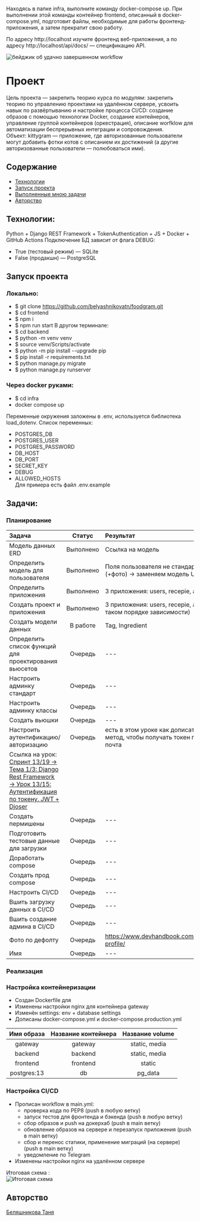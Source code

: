 Находясь в папке infra, выполните команду docker-compose up. При выполнении этой команды контейнер frontend, описанный в docker-compose.yml, подготовит файлы, необходимые для работы фронтенд-приложения, а затем прекратит свою работу.

По адресу http://localhost изучите фронтенд веб-приложения, а по адресу http://localhost/api/docs/ — спецификацию API.



![бейджик об удачно завершенном workflow](https://github.com/belyashnikovatn/kittygram_final/actions/workflows/main.yml/badge.svg)

# Проект 
Цель проекта — закрепить теорию курса по модулям: 
закрепить теорию по управлению проектами на удалённом сервере, усвоить навык по развёртыванию и настройке процесса CI/CD: создание образов с помощью технологии Docker, создание контейнеров, управление группой контейнеров (оркестрация), описание worfklow для автоматизации беспрерывных интеграции и сопровождения.  
Объект: kittygram — приложение, где авторизованные пользователи могут добавить фотки котов с описанием их достижений (а другие авторизованные пользователи — полюбоваться ими).

## Содержание
- [Технологии](#технологии)
- [Запуск проекта](#запуск-проекта)
- [Выполненные мною задачи](#задачи)
- [Авторство](#авторство)

## Технологии:
Python + Django REST Framework + TokenAuthentication + JS + Docker + GitHub Actions
Подключение БД зависит от флага DEBUG:
- True (тестовый режим) — SQLite
- False (продакшн) — PostgreSQL


## Запуск проекта 
### Локально:
- $ git clone https://github.com/belyashnikovatn/foodgram.git 
- $ cd frontend
- $ npm i
- $ npm run start
В другом терминале:
- $ cd backend
- $ python -m venv venv
- $ source venv/Scripts/activate
- $ python -m pip install --upgrade pip
- $ pip install -r requirements.txt
- $ python manage.py migrate
- $ python manage.py runserver

### Через docker руками:
- $ cd infra
- docker compose up

Переменные окружения заложены в .env, используется библиотека load_dotenv. Список переменных:
- POSTGRES_DB
- POSTGRES_USER
- POSTGRES_PASSWORD
- DB_HOST
- DB_PORT
- SECRET_KEY
- DEBUG
- ALLOWED_HOSTS  
Для примера есть файл .env.example

## Задачи:
### Планирование 
| Задача	| Статус | Результат |
|:-------------|:-------------:|:-------------|
|Модель данных ERD|Выполнено| Ссылка на модель |
|Определить модель для пользователя|Выполнено| Поля пользователя не стандартные (+фото) -> заменяем модель User |
|Определить приложения|Выполнено| 3 приложения: users, recepie, api |
|Создать проект и приложения|Выполнено| 3 приложения: users, recepie, api (именно в таком порядке зависимости) |
|Создать модели данных|В работе| Tag, Ingredient |
|Определить список функций для проектирования вьюсетов|Очередь| --- |
|Настроить админку стандарт|Очередь| --- |
|Настроить админку классы |Очередь| --- |
|Создать вьюшки|Очередь| --- |
|Настроить аутентификацию/авторизацию|Очередь| есть в этом уроке как дописать свой метод, чтобы получать токен по имя + почта
Ссылка на урок: [Спринт 13/19 → Тема 1/3: Django Rest Framework → Урок 13/15: Аутентификация по токену. JWT + Djoser]( https://practicum.yandex.ru/learn/backend-developer/courses/d3fb0c30-e2d4-4df7-a4ba-a9abce9c7554/sprints/298720/topics/faf9f009-ec4f-4a01-92b3-f8fe518250c8/lessons/26416ae0-ab86-42fd-bf31-4e0a9d148d58/#0058f86f-cd21-46e8-af87-6ed4cec2320b ) |
|Создать пермишены|Очередь| --- |
|Подготовить тестовые данные для загрузки|Очередь| --- |
|Доработать compose |Очередь| --- |
|Создать прод compose|Очередь| --- |
|Настроить CI/CD|Очередь| --- |
|Вшить загрузку данных в CI/CD|Очередь| --- |
|Вшить создание админа в CI/CD|Очередь| --- |
|Фото по дефолту|Очередь| https://www.devhandbook.com/django/user-profile/ |
|Имя|Очередь| --- |

### Реализация


### Настройка контейнеризации
- Создан Dockerfile для 
- Изменены настройки nginx для контейнера gateway
- Изменён settings: env + database settings
- Дописаны  docker-compose.yml и docker-compose.production.yml

|Имя образа	|Название контейнера|Название volume|
|:-------------:|:-------------:|:-------------:|
|gateway|gateway|static, media| 
|backend|backend|static, media| 
|frontend|frontend|static|
|postgres:13|db|pg_data|

### Настройка CI/CD
- Прописан workflow в main.yml:
    - проверка кода по PEP8 (push в любую ветку)
    - запуск тестов для фронтенда и бэкенда (push в любую ветку)
    - сбор образов и push на докерхаб (push в main ветку)
    - обновление образов на сервере и перезапуск приложения (push в main ветку)
    - сбор и перенос статики, применение миграций (на сервере)  (push в main ветку)
    - уведомление по Telegram 
- Изменены настройки nginx на удалённом сервере

Итоговая схема :  
![Итоговая схема](https://github.com/belyashnikovatn/kittygram_final/blob/main/server_docker_taski_kittygram.png)  

## Авторство
[Беляшникова Таня](https://github.com/belyashnikovatn)
